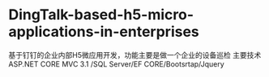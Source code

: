 # DingTalk-based-h5-micro-applications-in-enterprises
基于钉钉的企业内部H5微应用开发，功能主要是做一个企业的设备巡检
主要技术ASP.NET CORE MVC 3.1 /SQL Server/EF CORE/Bootsrtap/Jquery
